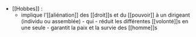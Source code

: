 - [[Hobbes]] : 
	- implique l'[[aliénation]] des [[droit]]s et du [[pouvoir]] à un dirigeant (individu ou assemblée)
          - qui
            - réduit les différentes [[volonté]]s en une seule
            - garantit la paix et la survie des [[homme]]s